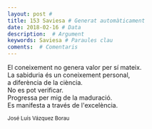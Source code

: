 ```yaml
---
layout: post #
title: 153 Saviesa # Generat automàticament
date: 2018-02-16 # Data
description:  # Argument
keywords: Saviesa # Paraules clau
coments:  # Comentaris
---
```


El coneixement no genera valor per sí mateix. <br />
La sabiduria és un coneixement personal, <br />
a diferència de la ciència. <br />
No es pot verificar. <br />
Progressa per mig de la maduració. <br />
Es manifesta a través de l'excelència. <br />

<small>José Luís Vázquez Borau</small>
